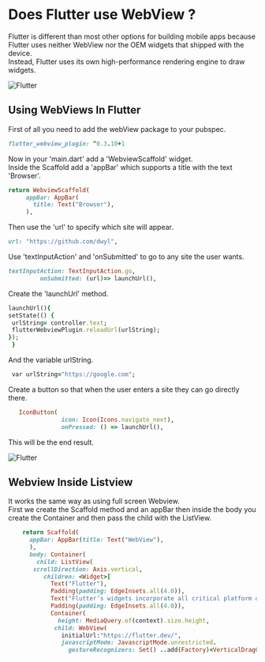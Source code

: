 # Does Flutter use WebView ?

Flutter is different than most other options for building mobile apps because Flutter uses neither WebView nor the OEM widgets that shipped with the device.<br />
 Instead, Flutter uses its own high-performance rendering engine to draw widgets. 
 
 ![Flutter](https://i.imgur.com/cQEIkxV.png)
 
 ## Using WebViews In Flutter 
 
 First of all you need to add the webView package to your pubspec.
 
 ```ruby
flutter_webview_plugin: ^0.3.10+1
```

Now in your 'main.dart' add a 'WebviewScaffold' widget.<br />
Inside the Scaffold add a 'appBar' which supports a title with the text 'Browser'.


 ```ruby
 return WebviewScaffold(
      appBar: AppBar(
        title: Text("Browser"),
      ),
```

Then use the 'url' to specify which site will appear.

 ```ruby
url: "https://github.com/dwyl",
```

Use 'textInputAction' and 'onSubmitted' to go to any site the user wants.

 ```ruby
 textInputAction: TextInputAction.go,
          onSubmitted: (url)=> launchUrl(),
```

Create the 'launchUrl' method.

 ```ruby
 launchUrl(){
setState(() {
  urlString= controller.text;
  flutterWebviewPlugin.reloadUrl(urlString);
});
  }
```

And the variable urlString.

 ```ruby
  var urlString="https://google.com";
```
Create a button so that when the user enters a site they can go directly there.

 ```ruby
    IconButton(
                icon: Icon(Icons.navigate_next),
                onPressed: () => launchUrl(),
```

This will be the end result.

 ![Flutter](https://i.imgur.com/nk3YDuh.png)
 
 ## Webview Inside Listview
 
 It works the same way as using full screen Webview.<br />
First we create the Scaffold method and an appBar then inside the body you create the Container and then pass the child with the ListView.



```ruby
    return Scaffold(
      appBar: AppBar(title: Text("WebView"),
      ),
      body: Container(
        child: ListView(
       scrollDirection: Axis.vertical,
          children: <Widget>[
            Text("Flutter"),
            Padding(padding: EdgeInsets.all(4.0)),
            Text("Flutter’s widgets incorporate all critical platform differences such as scrolling, navigation, icons and fonts to provide full native performance on both iOS and Android."),
            Padding(padding: EdgeInsets.all(4.0)),
            Container(
              height: MediaQuery.of(context).size.height,
             child: WebView(
               initialUrl:"https://flutter.dev/",
               javascriptMode: JavascriptMode.unrestricted.
                 gestureRecognizers: Set() ..add(Factory)<VerticalDragGestureRecognizer>(()=>VerticalDragGestureRecognizer())),
```


 
